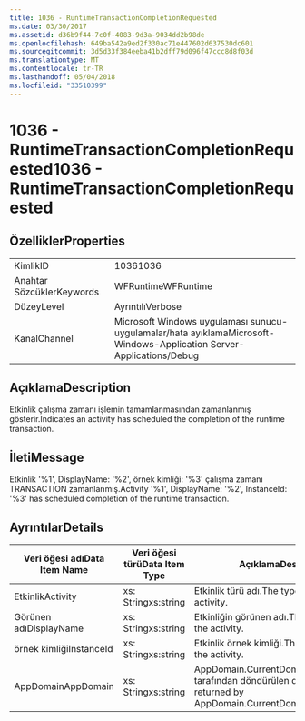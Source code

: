 ```yaml
---
title: 1036 - RuntimeTransactionCompletionRequested
ms.date: 03/30/2017
ms.assetid: d36b9f44-7c0f-4083-9d3a-9034dd2b98de
ms.openlocfilehash: 649ba542a9ed2f330ac71e447602d637530dc601
ms.sourcegitcommit: 3d5d33f384eeba41b2dff79d096f47ccc8d8f03d
ms.translationtype: MT
ms.contentlocale: tr-TR
ms.lasthandoff: 05/04/2018
ms.locfileid: "33510399"
---
```

# <a name="1036---runtimetransactioncompletionrequested"></a><span data-ttu-id="d0b31-102">1036 - RuntimeTransactionCompletionRequested</span><span class="sxs-lookup"><span data-stu-id="d0b31-102">1036 - RuntimeTransactionCompletionRequested</span></span>
## <a name="properties"></a><span data-ttu-id="d0b31-103">Özellikler</span><span class="sxs-lookup"><span data-stu-id="d0b31-103">Properties</span></span>  
  
|||  
|-|-|  
|<span data-ttu-id="d0b31-104">Kimlik</span><span class="sxs-lookup"><span data-stu-id="d0b31-104">ID</span></span>|<span data-ttu-id="d0b31-105">1036</span><span class="sxs-lookup"><span data-stu-id="d0b31-105">1036</span></span>|  
|<span data-ttu-id="d0b31-106">Anahtar Sözcükler</span><span class="sxs-lookup"><span data-stu-id="d0b31-106">Keywords</span></span>|<span data-ttu-id="d0b31-107">WFRuntime</span><span class="sxs-lookup"><span data-stu-id="d0b31-107">WFRuntime</span></span>|  
|<span data-ttu-id="d0b31-108">Düzey</span><span class="sxs-lookup"><span data-stu-id="d0b31-108">Level</span></span>|<span data-ttu-id="d0b31-109">Ayrıntılı</span><span class="sxs-lookup"><span data-stu-id="d0b31-109">Verbose</span></span>|  
|<span data-ttu-id="d0b31-110">Kanal</span><span class="sxs-lookup"><span data-stu-id="d0b31-110">Channel</span></span>|<span data-ttu-id="d0b31-111">Microsoft Windows uygulaması sunucu-uygulamalar/hata ayıklama</span><span class="sxs-lookup"><span data-stu-id="d0b31-111">Microsoft-Windows-Application Server-Applications/Debug</span></span>|  
  
## <a name="description"></a><span data-ttu-id="d0b31-112">Açıklama</span><span class="sxs-lookup"><span data-stu-id="d0b31-112">Description</span></span>  
 <span data-ttu-id="d0b31-113">Etkinlik çalışma zamanı işlemin tamamlanmasından zamanlanmış gösterir.</span><span class="sxs-lookup"><span data-stu-id="d0b31-113">Indicates an activity has scheduled the completion of the runtime transaction.</span></span>  
  
## <a name="message"></a><span data-ttu-id="d0b31-114">İleti</span><span class="sxs-lookup"><span data-stu-id="d0b31-114">Message</span></span>  
 <span data-ttu-id="d0b31-115">Etkinlik '%1', DisplayName: '%2', örnek kimliği: '%3' çalışma zamanı TRANSACTION zamanlanmış.</span><span class="sxs-lookup"><span data-stu-id="d0b31-115">Activity '%1', DisplayName: '%2', InstanceId: '%3' has scheduled completion of the runtime transaction.</span></span>  
  
## <a name="details"></a><span data-ttu-id="d0b31-116">Ayrıntılar</span><span class="sxs-lookup"><span data-stu-id="d0b31-116">Details</span></span>  
  
|<span data-ttu-id="d0b31-117">Veri öğesi adı</span><span class="sxs-lookup"><span data-stu-id="d0b31-117">Data Item Name</span></span>|<span data-ttu-id="d0b31-118">Veri öğesi türü</span><span class="sxs-lookup"><span data-stu-id="d0b31-118">Data Item Type</span></span>|<span data-ttu-id="d0b31-119">Açıklama</span><span class="sxs-lookup"><span data-stu-id="d0b31-119">Description</span></span>|  
|--------------------|--------------------|-----------------|  
|<span data-ttu-id="d0b31-120">Etkinlik</span><span class="sxs-lookup"><span data-stu-id="d0b31-120">Activity</span></span>|<span data-ttu-id="d0b31-121">xs: String</span><span class="sxs-lookup"><span data-stu-id="d0b31-121">xs:string</span></span>|<span data-ttu-id="d0b31-122">Etkinlik türü adı.</span><span class="sxs-lookup"><span data-stu-id="d0b31-122">The type name of the activity.</span></span>|  
|<span data-ttu-id="d0b31-123">Görünen adı</span><span class="sxs-lookup"><span data-stu-id="d0b31-123">DisplayName</span></span>|<span data-ttu-id="d0b31-124">xs: String</span><span class="sxs-lookup"><span data-stu-id="d0b31-124">xs:string</span></span>|<span data-ttu-id="d0b31-125">Etkinliğin görünen adı.</span><span class="sxs-lookup"><span data-stu-id="d0b31-125">The display name of the activity.</span></span>|  
|<span data-ttu-id="d0b31-126">örnek kimliği</span><span class="sxs-lookup"><span data-stu-id="d0b31-126">InstanceId</span></span>|<span data-ttu-id="d0b31-127">xs: String</span><span class="sxs-lookup"><span data-stu-id="d0b31-127">xs:string</span></span>|<span data-ttu-id="d0b31-128">Etkinlik örnek kimliği.</span><span class="sxs-lookup"><span data-stu-id="d0b31-128">The instance id of the activity.</span></span>|  
|<span data-ttu-id="d0b31-129">AppDomain</span><span class="sxs-lookup"><span data-stu-id="d0b31-129">AppDomain</span></span>|<span data-ttu-id="d0b31-130">xs: String</span><span class="sxs-lookup"><span data-stu-id="d0b31-130">xs:string</span></span>|<span data-ttu-id="d0b31-131">AppDomain.CurrentDomain.FriendlyName tarafından döndürülen dize.</span><span class="sxs-lookup"><span data-stu-id="d0b31-131">The string returned by AppDomain.CurrentDomain.FriendlyName.</span></span>|
